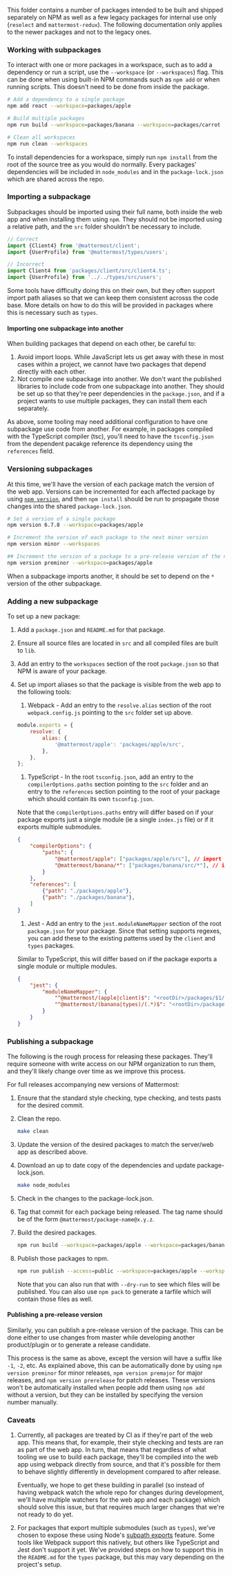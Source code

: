 This folder contains a number of packages intended to be built and shipped separately on NPM as well as a few legacy packages for internal use only (`reselect` and `mattermost-redux`). The following documentation only applies to the newer packages and not to the legacy ones.

### Working with subpackages

To interact with one or more packages in a workspace, such as to add a dependency or run a script, use the `--workspace` (or `--workspaces`) flag. This can be done when using built-in NPM commands such as `npm add` or when running scripts. This doesn't need to be done from inside the package.

```sh
# Add a dependency to a single package
npm add react --workspace=packages/apple

# Build multiple packages
npm run build --workspace=packages/banana --workspace=packages/carrot

# Clean all workspaces
npm run clean --workspaces
```

To install dependencies for a workspace, simply run `npm install` from the root of the source tree as you would do normally. Every packages' dependencies will be included in `node_modules` and in the `package-lock.json` which are shared across the repo.

### Importing a subpackage

Subpackages should be imported using their full name, both inside the web app and when installing them using `npm`. They should not be imported using a relative path, and the `src` folder shouldn't be necessary to include.

```javascript
// Correct
import {Client4} from '@mattermost/client';
import {UserProfile} from '@mattermost/types/users';

// Incorrect
import Client4 from 'packages/client/src/client4.ts';
import {UserProfile} from '../../types/src/users';
```

Some tools have difficulty doing this on their own, but they often support import path aliases so that we can keep them consistent acrosss the code base. More details on how to do this will be provided in packages where this is necessary such as `types`.

#### Importing one subpackage into another

When building packages that depend on each other, be careful to:

1. Avoid import loops. While JavaScript lets us get away with these in most cases within a project, we cannot have two packages that depend directly with each other.
1. Not compile one subpackage into another. We don't want the published libraries to include code from one subpackage into another. They should be set up so that they're peer dependencies in the `package.json`, and if a project wants to use multiple packages, they can install them each separately.

As above, some tooling may need additional configuration to have one subpackage use code from another. For example, in packages compiled with the TypeScript compiler (tsc), you'll need to have the `tsconfig.json` from the dependent pacakge reference its dependency using the `references` field.

### Versioning subpackages

At this time, we'll have the version of each package match the version of the web app. Versions can be incremented for each affected package by using [`npm version`](https://docs.npmjs.com/cli/v6/commands/npm-version), and then `npm install` should be run to propagate those changes into the shared `package-lock.json`.

```sh
# Set a version of a single package
npm version 6.7.8 --workspace=packages/apple

# Increment the version of each package to the next minor version
npm version minor --workspaces

## Increment the version of a package to a pre-release version of the next minor version
npm version preminor --workspace=packages/apple
```

When a subpackage imports another, it should be set to depend on the `*` version of the other subpackage.

### Adding a new subpackage

To set up a new package:

1. Add a `package.json` and `README.md` for that package.
1. Ensure all source files are located in `src` and all compiled files are built to `lib`.
1. Add an entry to the `workspaces` section of the root `package.json` so that NPM is aware of your package.
1. Set up import aliases so that the package is visible from the web app to the following tools:
    1. Webpack - Add an entry to the `resolve.alias` section of the root `webpack.config.js` pointing to the `src` folder set up above.

    ```js
    module.exports = {
        resolve: {
            alias: {
                '@mattermost/apple': 'packages/apple/src',
            },
        },
    };
    ```

    1. TypeScript - In the root `tsconfig.json`, add an entry to the `compilerOptions.paths` section pointing to the `src` folder and an entry to the `references` section pointing to the root of your package which should contain its own `tsconfig.json`.

    Note that the `compilerOptions.paths` entry will differ based on if your package exports just a single module (ie a single `index.js` file) or if it exports multiple submodules.

    ```json
    {
        "compilerOptions": {
            "paths": {
                "@mattermost/apple": ["packages/apple/src"], // import * as Apple from '@mattermost/apple';
                "@mattermost/banana/*": ["packages/banana/src/*"], // import Yellow from '@mattermost/banana/yellow';
            }
        },
        "references": [
            {"path": "./packages/apple"},
            {"path": "./packages/banana"},
        ]
    }
    ```

    1. Jest - Add an entry to the `jest.moduleNameMapper` section of the root `package.json` for your package. Since that setting supports regexes, you can add these to the existing patterns used by the `client` and `types` packages.

    Similar to TypeScript, this will differ based on if the package exports a single module or multiple modules.

    ```json
    {
        "jest": {
            "moduleNameMapper": {
                "^@mattermost/(apple|client)$": "<rootDir>/packages/$1/src",
                "^@mattermost/(banana|types)/(.*)$": "<rootDir>/packages/$1/src/$2",
            }
        }
    }
    ```

### Publishing a subpackage

The following is the rough process for releasing these packages. They'll require someone with write access on our NPM organization to run them, and they'll likely change over time as we improve this process.

For full releases accompanying new versions of Mattermost:

1. Ensure that the standard style checking, type checking, and tests pasts for the desired commit.

1. Clean the repo.

    ```sh
    make clean
    ```

1. Update the version of the desired packages to match the server/web app as described above.

1. Download an up to date copy of the dependencies and update package-lock.json.

    ```sh
    make node_modules
    ```

1. Check in the changes to the package-lock.json.

1. Tag that commit for each package being released. The tag name should be of the form `@mattermost/package-name@x.y.z`.

1. Build the desired packages.

    ```sh
    npm run build --workspace=packages/apple --workspace=packages/banana
    ```

1. Publish those packages to npm.

    ```sh
    npm run publish --access=public --workspace=packages/apple --workspace=packages/banana
    ```

    Note that you can also run that with `--dry-run` to see which files will be published. You can also use `npm pack` to generate a tarfile which will contain those files as well.

#### Publishing a pre-release version

Similarly, you can publish a pre-release version of the package. This can be done either to use changes from master while developing another product/plugin or to generate a release candidate.

This process is the same as above, except the version will have a suffix like `-1`, `-2`, etc. As explained above, this can be automatically done by using `npm version preminor` for minor releases, `npm version premajor` for major releases, and `npm version prerelease` for patch releases. These versions won't be automatically installed when people add them using `npm add` without a version, but they can be installed by specifying the version number manually.

### Caveats

1. Currently, all packages are treated by CI as if they're part of the web app. This means that, for example, their style checking and tests are ran as part of the web app. In turn, that means that regardless of what tooling we use to build each package, they'll be compiled into the web app using webpack directly from source, and that it's possible for them to behave slightly differently in development compared to after release.

    Eventually, we hope to get these building in parallel (so instead of having webpack watch the whole repo for changes during development, we'll have multiple watchers for the web app and each package) which should solve this issue, but that requires much larger changes that we're not ready to do yet.
1. For packages that export multiple submodules (such as `types`), we've chosen to expose these using Node's [subpath exports](https://nodejs.org/api/packages.html#subpath-exports) feature. Some tools like Webpack support this natively, but others like TypeScript and Jest don't support it yet. We've provided steps on how to support this in the `README.md` for the `types` package, but this may vary depending on the project's setup.
